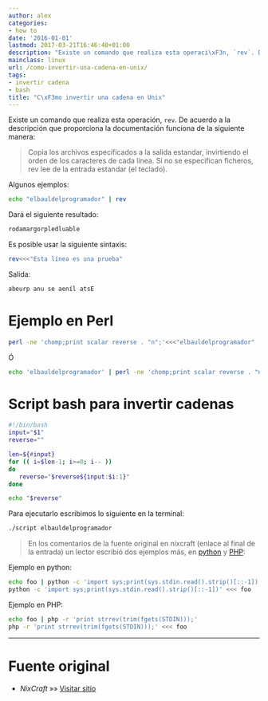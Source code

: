 ```yaml
---
author: alex
categories:
- how to
date: '2016-01-01'
lastmod: 2017-03-21T16:46:40+01:00
description: "Existe un comando que realiza esta operaci\xF3n, `rev`. De acuerdo a  la descripci\xF3n que proporciona la documentaci\xF3n funciona de la siguiente manera"
mainclass: linux
url: /como-invertir-una-cadena-en-unix/
tags:
- invertir cadena
- bash
title: "C\xF3mo invertir una cadena en Unix"
---
```


Existe un comando que realiza esta operación, `rev`. De acuerdo a la descripción que proporciona la documentación funciona de la siguiente manera:

> Copia los archivos especificados a la salida estandar, invirtiendo el orden de los caracteres de cada línea. Si no se especifican ficheros, rev lee de la entrada estandar (el teclado).

Algunos ejemplos:

<!--more--><!--ad-->

```bash
echo "elbauldelprogramador" | rev

```

Dará el siguiente resultado:

```bash
rodamargorpledluable

```

Es posible usar la siguiente sintaxis:

```bash
rev<<<"Esta línea es una prueba"

```

Salida:

```bash
abeurp anu se aeníl atsE

```

# Ejemplo en Perl

```bash
perl -ne 'chomp;print scalar reverse . "n";'<<<"elbauldelprogramador"

```

Ó

```bash
echo 'elbauldelprogramador' | perl -ne 'chomp;print scalar reverse . "n";'

```

# Script bash para invertir cadenas

```bash
#!/bin/bash
input="$1"
reverse=""

len=${#input}
for (( i=$len-1; i>=0; i-- ))
do
   reverse="$reverse${input:$i:1}"
done

echo "$reverse"

```

Para ejecutarlo escribimos lo siguiente en la terminal:

```bash
./script elbauldelprogramador

```

> En los comentarios de la fuente original en nixcraft (enlace al final de la entrada) un lector escribió dos ejemplos más, en [python][2] y [PHP][3]:

Ejemplo en python:

```bash
echo foo | python -c 'import sys;print(sys.stdin.read().strip()[::-1])'
python -c 'import sys;print(sys.stdin.read().strip()[::-1])' <<< foo

```

Ejemplo en PHP:

```bash
echo foo | php -r 'print strrev(trim(fgets(STDIN)));'
php -r 'print strrev(trim(fgets(STDIN)));' <<< foo

```

* * *

# Fuente original

- *NixCraft* »» <a href="http://www.cyberciti.biz/faq/how-to-reverse-string-in-unix-shell-script/" target="_blank">Visitar sitio</a>

 [2]: https://elbauldelprogramador.com/python/
 [3]: https://elbauldelprogramador.com/php/
